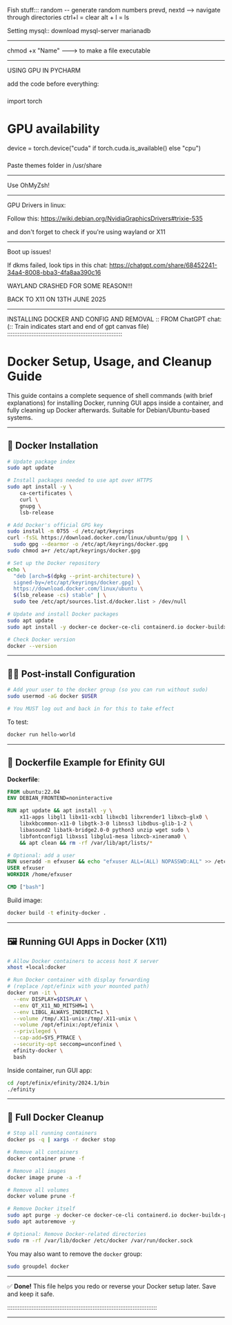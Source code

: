 Fish stuff:::
random -- generate random numbers
prevd, nextd --> navigate through directories
ctrl+l = clear
alt + l = ls

Setting mysql::
download mysql-server
marianadb

--------------------

chmod +x "Name" ---> to make a file executable

________________________

USING GPU IN PYCHARM

add the code before everything: 
###

import torch

# GPU availability
device = torch.device("cuda" if torch.cuda.is_available() else "cpu")

###


Paste themes folder in /usr/share

________________________

Use OhMyZsh!

____________________________

GPU Drivers in linux:

Follow this: https://wiki.debian.org/NvidiaGraphicsDrivers#trixie-535

and don't forget to check if you're using wayland or X11

______________________________

Boot up issues!

If dkms failed, look tips in this chat: https://chatgpt.com/share/68452241-34a4-8008-bba3-4fa8aa390c16

WAYLAND CRASHED FOR SOME REASON!!!

BACK TO X11 ON 13TH JUNE 2025

______________________________

INSTALLING DOCKER AND CONFIG AND REMOVAL :: FROM ChatGPT chat: (:: Train indicates start and end of gpt canvas file)
::::::::::::::::::::::::::::::::::::::::::::::::::::::::::::::::::

# Docker Setup, Usage, and Cleanup Guide

This guide contains a complete sequence of shell commands (with brief explanations) for installing Docker, running GUI apps inside a container, and fully cleaning up Docker afterwards. Suitable for Debian/Ubuntu-based systems.

---

## 🚀 Docker Installation

```bash
# Update package index
sudo apt update

# Install packages needed to use apt over HTTPS
sudo apt install -y \
    ca-certificates \
    curl \
    gnupg \
    lsb-release

# Add Docker's official GPG key
sudo install -m 0755 -d /etc/apt/keyrings
curl -fsSL https://download.docker.com/linux/ubuntu/gpg | \
  sudo gpg --dearmor -o /etc/apt/keyrings/docker.gpg
sudo chmod a+r /etc/apt/keyrings/docker.gpg

# Set up the Docker repository
echo \
  "deb [arch=$(dpkg --print-architecture) \
  signed-by=/etc/apt/keyrings/docker.gpg] \
  https://download.docker.com/linux/ubuntu \
  $(lsb_release -cs) stable" | \
  sudo tee /etc/apt/sources.list.d/docker.list > /dev/null

# Update and install Docker packages
sudo apt update
sudo apt install -y docker-ce docker-ce-cli containerd.io docker-buildx-plugin docker-compose-plugin

# Check Docker version
docker --version
```

---

## 🧑‍🔧 Post-install Configuration

```bash
# Add your user to the docker group (so you can run without sudo)
sudo usermod -aG docker $USER

# You MUST log out and back in for this to take effect
```

To test:

```bash
docker run hello-world
```

---

## 🐳 Dockerfile Example for Efinity GUI

**Dockerfile**:

```Dockerfile
FROM ubuntu:22.04
ENV DEBIAN_FRONTEND=noninteractive

RUN apt update && apt install -y \
    x11-apps libgl1 libx11-xcb1 libxcb1 libxrender1 libxcb-glx0 \
    libxkbcommon-x11-0 libgtk-3-0 libnss3 libdbus-glib-1-2 \
    libasound2 libatk-bridge2.0-0 python3 unzip wget sudo \
    libfontconfig1 libxss1 libglu1-mesa libxcb-xinerama0 \
    && apt clean && rm -rf /var/lib/apt/lists/*

# Optional: add a user
RUN useradd -m efxuser && echo "efxuser ALL=(ALL) NOPASSWD:ALL" >> /etc/sudoers
USER efxuser
WORKDIR /home/efxuser

CMD ["bash"]
```

Build image:

```bash
docker build -t efinity-docker .
```

---

## 🖼️ Running GUI Apps in Docker (X11)

```bash
# Allow Docker containers to access host X server
xhost +local:docker

# Run Docker container with display forwarding
# (replace /opt/efinix with your mounted path)
docker run -it \
  --env DISPLAY=$DISPLAY \
  --env QT_X11_NO_MITSHM=1 \
  --env LIBGL_ALWAYS_INDIRECT=1 \
  --volume /tmp/.X11-unix:/tmp/.X11-unix \
  --volume /opt/efinix:/opt/efinix \
  --privileged \
  --cap-add=SYS_PTRACE \
  --security-opt seccomp=unconfined \
  efinity-docker \
  bash
```

Inside container, run GUI app:

```bash
cd /opt/efinix/efinity/2024.1/bin
./efinity
```

---

## 🧹 Full Docker Cleanup

```bash
# Stop all running containers
docker ps -q | xargs -r docker stop

# Remove all containers
docker container prune -f

# Remove all images
docker image prune -a -f

# Remove all volumes
docker volume prune -f

# Remove Docker itself
sudo apt purge -y docker-ce docker-ce-cli containerd.io docker-buildx-plugin docker-compose-plugin
sudo apt autoremove -y

# Optional: Remove Docker-related directories
sudo rm -rf /var/lib/docker /etc/docker /var/run/docker.sock
```

You may also want to remove the `docker` group:

```bash
sudo groupdel docker
```

---

✅ **Done!** This file helps you redo or reverse your Docker setup later. Save and keep it safe.

::::::::::::::::::::::::::::::::::::::::::::::::::::::::::::::::::::::::::::::::::::::
_______________________________________________________________________________________
